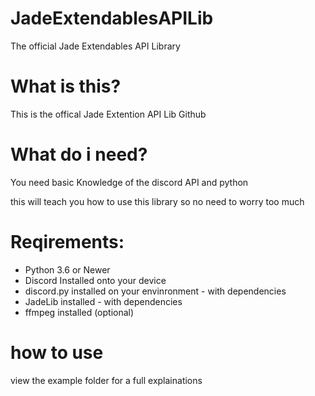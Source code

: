 # JadeExtendablesAPILib
The official Jade Extendables API Library
# What is this?
This is the offical Jade Extention API Lib Github
# What do i need?
You need basic Knowledge of the discord API and python

this will teach you how to use this library so no need to worry too much

# Reqirements:
- Python 3.6 or Newer
- Discord Installed onto your device
- discord.py installed on your envinronment - with dependencies
- JadeLib installed - with dependencies
- ffmpeg installed (optional)

# how to use
view the example folder for a full explainations
